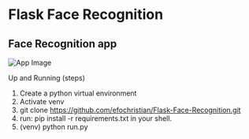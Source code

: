 # Flask Face Recognition

## Face Recognition app

![App Image](https://github.com/efochristian/Flask-Face-Recognition/blob/master/flaskface/static/img/app_view.png)

Up and Running (steps)

1. Create a python virtual environment
2. Activate venv
3. git clone https://github.com/efochristian/Flask-Face-Recognition.git
4. run: pip install -r requirements.txt in your shell.
5. (venv) python run.py
